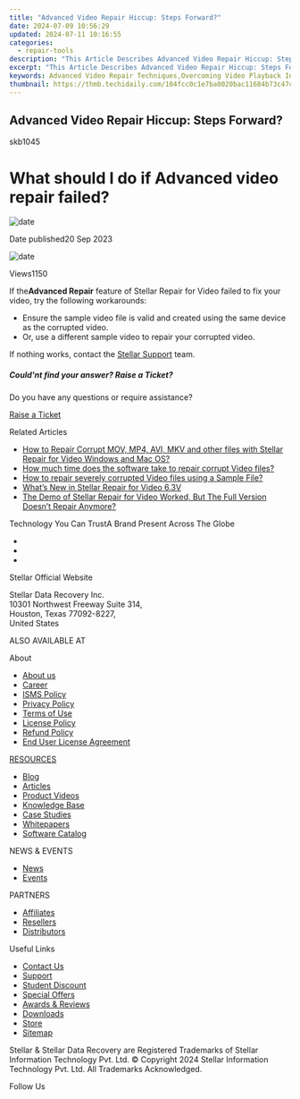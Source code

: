 ```yaml
---
title: "Advanced Video Repair Hiccup: Steps Forward?"
date: 2024-07-09 10:56:29
updated: 2024-07-11 10:16:55
categories:
  - repair-tools
description: "This Article Describes Advanced Video Repair Hiccup: Steps Forward?"
excerpt: "This Article Describes Advanced Video Repair Hiccup: Steps Forward?"
keywords: Advanced Video Repair Techniques,Overcoming Video Playback Interruptions,Solutions to Common Video Glitches,Modern Approaches in Digital Video Correction,Expert Guide to Video Hiccup Troubleshooting,Preventing and Fixing Video Errors,Innovative Strategies for Video Repair
thumbnail: https://thmb.techidaily.com/104fcc0c1e7ba0020bac11684b73c47c97661f3e4742e08d1374a286a48bed4c.jpg
---
```


## Advanced Video Repair Hiccup: Steps Forward?

skb1045

# What should I do if Advanced video repair failed?

![date](https://cdn-cmlep.nitrocdn.com/DLSjJVyzoVcUgUSBlgyEUoGMDKLbWXQr/assets/images/optimized/rev-636f8fd/www.stellarinfo.com/support/kb/asset/frontend/images/date.png)

 Date published20 Sep 2023

![date](https://cdn-cmlep.nitrocdn.com/DLSjJVyzoVcUgUSBlgyEUoGMDKLbWXQr/assets/images/optimized/rev-636f8fd/www.stellarinfo.com/support/kb/asset/frontend/images/view.png)

 Views1150

 If the**Advanced Repair** feature of Stellar Repair for Video failed to fix your video, try the following workarounds:

* Ensure the sample video file is valid and created using the same device as the corrupted video.
* Or, use a different sample video to repair your corrupted video.

 If nothing works, contact the [Stellar Support](https://tools.techidaily.com/stellardata-recovery/buy-now/) team.

##### Could'nt find your answer? Raise a Ticket?

 Do you have any questions or require assistance?

[Raise a Ticket](https://tickets.stellarinfo.com/portal/en/signin)

Related Articles

* [How to Repair Corrupt MOV, MP4, AVI, MKV and other files with Stellar Repair for Video Windows and Mac OS?](how-to-fix-corrupt-quicktime-mov-file)
* [How much time does the software take to repair corrupt Video files?](time-take-to-repair-corrupt-video-files)
* [How to repair severely corrupted Video files using a Sample File?](corrupted-video-repair-using-sample-file)
* [What’s New in Stellar Repair for Video 6.3V](new-stellar-phoenix-video-repair-more-powerful)
* [The Demo of Stellar Repair for Video Worked, But The Full Version Doesn’t Repair Anymore?](demo-worked-full-version-does-not-repair)

 Technology You Can TrustA Brand Present Across The Globe

* [](https://www.stellarinfo.com/images/v7/ISO-27001-2013-Certificate.pdf)
* [](https://www.stellarinfo.com/images/v7/ISO-9001-2008Certificate.pdf)
* [](https://tools.techidaily.com/stellardata-recovery/buy-now/)

 Stellar Official Website

 Stellar Data Recovery Inc.  
 10301 Northwest Freeway Suite 314,  
 Houston, Texas 77092-8227,  
 United States

 ALSO AVAILABLE AT

 About

* [About us](https://tools.techidaily.com/stellardata-recovery/buy-now/)
* [Career](https://tools.techidaily.com/stellardata-recovery/buy-now/)
* [ISMS Policy](https://tools.techidaily.com/stellardata-recovery/buy-now/)
* [Privacy Policy](https://tools.techidaily.com/stellardata-recovery/buy-now/)
* [Terms of Use](https://tools.techidaily.com/stellardata-recovery/buy-now/)
* [License Policy](https://www.stellarinfo.com/software-licensing-usage.php)
* [Refund Policy](https://tools.techidaily.com/stellardata-recovery/buy-now/)
* [End User License Agreement](https://tools.techidaily.com/stellardata-recovery/buy-now/)

[RESOURCES](https://tools.techidaily.com/stellardata-recovery/buy-now/)

* [Blog](https://tools.techidaily.com/stellardata-recovery/buy-now/)
* [Articles](https://tools.techidaily.com/stellardata-recovery/buy-now/)
* [Product Videos](https://tools.techidaily.com/stellardata-recovery/buy-now/)
* [Knowledge Base](https://tools.techidaily.com/stellardata-recovery/buy-now/)
* [Case Studies](https://tools.techidaily.com/stellardata-recovery/buy-now/)
* [Whitepapers](https://tools.techidaily.com/stellardata-recovery/buy-now/)
* [Software Catalog](https://tools.techidaily.com/stellardata-recovery/buy-now/)

 NEWS & EVENTS

* [News](https://tools.techidaily.com/stellardata-recovery/buy-now/)
* [Events](https://www.stellarinfo.com/affiliate-summit/affiliate-summit.php)

 PARTNERS

* [Affiliates](https://tools.techidaily.com/stellardata-recovery/buy-now/)
* [Resellers](https://tools.techidaily.com/stellardata-recovery/buy-now/)
* [Distributors](https://tools.techidaily.com/stellardata-recovery/buy-now/)

 Useful Links

* [Contact Us](https://www.stellarinfo.com/contact/contact-us.php)
* [Support](https://tools.techidaily.com/stellardata-recovery/buy-now/)
* [Student Discount](https://www.stellarinfo.com/student-discount/)
* [Special Offers](https://tools.techidaily.com/stellardata-recovery/buy-now/)
* [Awards & Reviews](https://tools.techidaily.com/stellardata-recovery/buy-now/)
* [Downloads](https://www.stellarinfo.com/download.php)
* [Store](https://tools.techidaily.com/stellardata-recovery/buy-now/)
* [Sitemap](https://www.stellarinfo.com/sitemap.php)

 Stellar & Stellar Data Recovery are Registered Trademarks of Stellar Information Technology Pvt. Ltd. © Copyright 2024 Stellar Information Technology Pvt. Ltd. All Trademarks Acknowledged.

Follow Us [](https://www.facebook.com/stellardata) [](https://twitter.com/stellarinfo) [](https://www.linkedin.com/company/stellardatarecovery/) [](https://www.youtube.com/c/stellardatarecovery)

<ins class="adsbygoogle"
     style="display:block"
     data-ad-format="autorelaxed"
     data-ad-client="ca-pub-7571918770474297"
     data-ad-slot="1223367746"></ins>



<ins class="adsbygoogle"
     style="display:block"
     data-ad-client="ca-pub-7571918770474297"
     data-ad-slot="8358498916"
     data-ad-format="auto"
     data-full-width-responsive="true"></ins>
